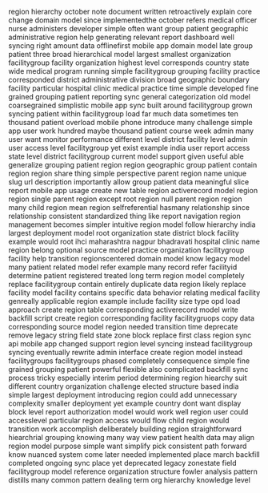region hierarchy october note document written retroactively explain core change domain model since implementedthe october refers medical officer nurse administers developer simple often want group patient geographic administrative region help generating relevant report dashboard well syncing right amount data offlinefirst mobile app domain model late group patient three broad hierarchical model largest smallest organization facilitygroup facility organization highest level corresponds country state wide medical program running simple facilitygroup grouping facility practice corresponded district administrative division broad geographic boundary facility particular hospital clinic medical practice time simple developed fine grained grouping patient reporting sync general categorization old model coarsegrained simplistic mobile app sync built around facilitygroup grown syncing patient within facilitygroup load far much data sometimes ten thousand patient overload mobile phone introduce many challenge simple app user work hundred maybe thousand patient course week admin many user want monitor performance different level district facility level admin user access level facilitygroup yet exist example india user report access state level district facilitygroup current model support given useful able generalize grouping patient region region geographic group patient contain region region share thing simple perspective parent region name unique slug url description importantly allow group patient data meaningful slice report mobile app usage create new table region activerecord model region region single parent region except root region null parent region region many child region mean region selfreferential hasmany relationship since relationship consistent standardized thing like report navigation region management becomes simpler intuitive region model follow hierarchy india largest deployment model root organization state district block facility example would root ihci maharashtra nagpur bhadravati hospital clinic name region belong optional source model practice organization facilitygroup facility help transition regionscentered domain model know legacy model many patient related model refer example many record refer facilityid determine patient registered treated long term region model completely replace facilitygroup contain entirely duplicate data region likely replace facility model facility contains specific data behavior relating medical facility genreally applicable region example include facility size type opd load approach create region table corresponding activerecord model write backfill script create region corresponding facility facilitygruops copy data corresponding source model region needed transition time deprecate remove legacy string field state zone block replace first class region sync api mobile app changed support region level syncing instead facilitygroup syncing eventually rewrite admin interface create region model instead facilitygroups facilitygroups phased completely consequence simple fine grained grouping patient powerful flexible also complicated backfill sync process tricky especially interim period determining region hiearchy suit different country organization challenge elected structure based india simple largest deployment introducing region could add unnecessary complexity smaller deployment yet example country dont want display block level report authorization model would work well region user could accesslevel particular region access would flow child region would transition work accomplish deliberately building region straightforward hiearchrial grouping knowing many way view patient health data may align region model purpose simple want simplify pick consistent path forward know nuanced system come later needed implemented place march backfill completed ongoing sync place yet deprecated legacy zonestate field facilitygroup model reference organization structure fowler analysis pattern distills many common pattern dealing term org hierarchy knowledge level